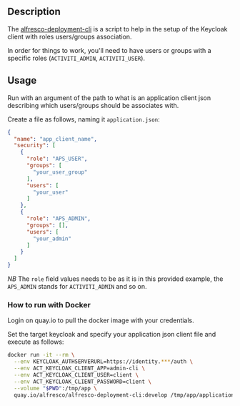 ## Description

The [alfresco-deployment-cli](https://github.com/alfresco/alfresco-deployment-cli) is a script to help in the setup of the Keycloak client with roles users/groups association.

In order for things to work, you'll need to have users or groups with a specific roles (`ACTIVITI_ADMIN`, `ACTIVITI_USER`).

## Usage

Run with an argument of the path to what is an application client json describing which users/groups should be associates with.

Create a file as follows, naming it `application.json`:

```json
{
  "name": "app_client_name",
  "security": [
    {
      "role": "APS_USER",
      "groups": [
        "your_user_group"
      ],
      "users": [
        "your_user"
      ]
    },
    {
      "role": "APS_ADMIN",
      "groups": [],
      "users": [
        "your_admin"
      ]
    }
  ]
}
```
*NB* The `role` field values needs to be as it is in this provided example, the `APS_ADMIN` stands for `ACTIVITI_ADMIN` and so on.

### How to run with Docker

Login on quay.io to pull the docker image with your credentials.

Set the target keycloak and specify your application json client file and execute as follows:

``` bash
docker run -it --rm \
  --env KEYCLOAK_AUTHSERVERURL=https://identity.***/auth \
  --env ACT_KEYCLOAK_CLIENT_APP=admin-cli \
  --env ACT_KEYCLOAK_CLIENT_USER=client \
  --env ACT_KEYCLOAK_CLIENT_PASSWORD=client \
  --volume "$PWD":/tmp/app \
  quay.io/alfresco/alfresco-deployment-cli:develop /tmp/app/application.json
```

